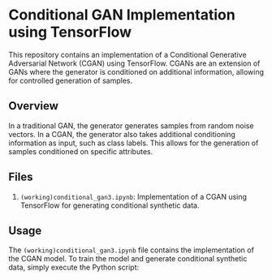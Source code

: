 # Conditional GAN Implementation using TensorFlow

This repository contains an implementation of a Conditional Generative Adversarial Network (CGAN) using TensorFlow. CGANs are an extension of GANs where the generator is conditioned on additional information, allowing for controlled generation of samples.

## Overview

In a traditional GAN, the generator generates samples from random noise vectors. In a CGAN, the generator also takes additional conditioning information as input, such as class labels. This allows for the generation of samples conditioned on specific attributes.

## Files

1. `(working)conditional_gan3.ipynb`: Implementation of a CGAN using TensorFlow for generating conditional synthetic data.

## Usage

The `(working)conditional_gan3.ipynb` file contains the implementation of the CGAN model. To train the model and generate conditional synthetic data, simply execute the Python script:
